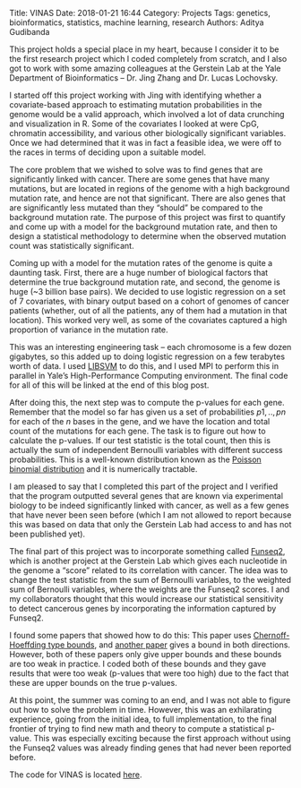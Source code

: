 Title: VINAS
Date: 2018-01-21 16:44
Category: Projects
Tags: genetics, bioinformatics, statistics, machine learning, research
Authors: Aditya Gudibanda




This project holds a special place in my heart, because I consider it to be the first research project which I coded completely from scratch, and I also got to work with some amazing colleagues at the Gerstein Lab at the Yale Department of Bioinformatics – Dr. Jing Zhang and Dr. Lucas Lochovsky.

I started off this project working with Jing with identifying whether a covariate-based approach to estimating mutation probabilities in the genome would be a valid approach, which involved a lot of data crunching and visualization in R. Some of the covariates I looked at were CpG, chromatin accessibility, and various other biologically significant variables. Once we had determined that it was in fact a feasible idea, we were off to the races in terms of deciding upon a suitable model.

The core problem that we wished to solve was to find genes that are significantly linked with cancer. There are some genes that have many mutations, but are located in regions of the genome with a high background mutation rate, and hence are not that significant. There are also genes that are significantly less mutated than they “should” be compared to the background mutation rate. The purpose of this project was first to quantify and come up with a model for the background mutation rate, and then to design a statistical methodology to determine when the observed mutation count was statistically significant.

Coming up with a model for the mutation rates of the genome is quite a daunting task. First, there are a huge number of biological factors that determine the true background mutation rate, and second, the genome is huge (~3 billion base pairs). We decided to use logistic regression on a set of 7 covariates, with binary output based on a cohort of genomes of cancer patients (whether, out of all the patients, any of them had a mutation in that location). This worked very well, as some of the covariates captured a high proportion of variance in the mutation rate.

This was an interesting engineering task – each chromosome is a few dozen gigabytes, so this added up to doing logistic regression on a few terabytes worth of data. I used [LIBSVM](https://www.csie.ntu.edu.tw/~cjlin/libsvm/) to do this, and I used MPI to perform this in parallel in Yale’s High-Performance Computing environment. The final code for all of this will be linked at the end of this blog post.

After doing this, the next step was to compute the p-values for each gene. Remember that the model so far has given us a set of probabilities $p1, .., pn$ for each of the $n$ bases in the gene, and we have the location and total count of the mutations for each gene. The task is to figure out how to calculate the p-values. If our test statistic is the total count, then this is actually the sum of independent Bernoulli variables with different success probabilities. This is a well-known distribution known as the [Poisson binomial distribution](https://en.wikipedia.org/wiki/Poisson_binomial_distribution) and it is numerically tractable.

I am pleased to say that I completed this part of the project and I verified that the program outputted several genes that are known via experimental biology to be indeed significantly linked with cancer, as well as a few genes that have never been seen before (which I am not allowed to report because this was based on data that only the Gerstein Lab had access to and has not been published yet).

The final part of this project was to incorporate something called [Funseq2](http://funseq2.gersteinlab.org/), which is another project at the Gerstein Lab which gives each nucleotide in the genome a “score” related to its correlation with cancer. The idea was to change the test statistic from the sum of Bernoulli variables, to the weighted sum of Bernoulli variables, where the weights are the Funseq2 scores. I and my collaborators thought that this would increase our statistical sensitivity to detect cancerous genes by incorporating the information captured by Funseq2.

I found some papers that showed how to do this: This paper uses [Chernoff-Hoeffding type bounds](https://www.cc.gatech.edu/~mihail/Rag88.pdf), and [another paper](https://arxiv.org/pdf/1301.7392.pdf) gives a bound in both directions. However, both of these papers only give upper bounds and these bounds are too weak in practice. I coded both of these bounds and they gave results that were too weak (p-values that were too high) due to the fact that these are upper bounds on the true p-values.

At this point, the summer was coming to an end, and I was not able to figure out how to solve the problem in time. However, this was an exhilarating experience, going from the initial idea, to full implementation, to the final frontier of trying to find new math and theory to compute a statistical p-value. This was especially exciting because the first approach without using the Funseq2 values was already finding genes that had never been reported before.

The code for VINAS is located [here](https://github.com/hrithikguy/VINAS).

